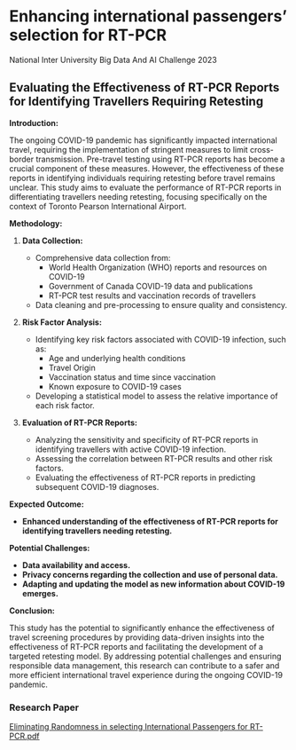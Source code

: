 # Enhancing international passengers’ selection for RT-PCR
National Inter University Big Data And AI Challenge 2023

## Evaluating the Effectiveness of RT-PCR Reports for Identifying Travellers Requiring Retesting

**Introduction:**

The ongoing COVID-19 pandemic has significantly impacted international travel, requiring the implementation of stringent measures to limit cross-border transmission. Pre-travel testing using RT-PCR reports has become a crucial component of these measures. However, the effectiveness of these reports in identifying individuals requiring retesting before travel remains unclear. This study aims to evaluate the performance of RT-PCR reports in differentiating travellers needing retesting, focusing specifically on the context of Toronto Pearson International Airport.

**Methodology:**

1. **Data Collection:**
    * Comprehensive data collection from:
        * World Health Organization (WHO) reports and resources on COVID-19
        * Government of Canada COVID-19 data and publications
        * RT-PCR test results and vaccination records of travellers
    * Data cleaning and pre-processing to ensure quality and consistency.

2. **Risk Factor Analysis:**
    * Identifying key risk factors associated with COVID-19 infection, such as:
        * Age and underlying health conditions
        * Travel Origin
        * Vaccination status and time since vaccination
        * Known exposure to COVID-19 cases
    * Developing a statistical model to assess the relative importance of each risk factor.

3. **Evaluation of RT-PCR Reports:**
    * Analyzing the sensitivity and specificity of RT-PCR reports in identifying travellers with active COVID-19 infection.
    * Assessing the correlation between RT-PCR results and other risk factors.
    * Evaluating the effectiveness of RT-PCR reports in predicting subsequent COVID-19 diagnoses.

**Expected Outcome:**

* **Enhanced understanding of the effectiveness of RT-PCR reports for identifying travellers needing retesting.**

**Potential Challenges:**

* **Data availability and access.**
* **Privacy concerns regarding the collection and use of personal data.**
* **Adapting and updating the model as new information about COVID-19 emerges.**

**Conclusion:**

This study has the potential to significantly enhance the effectiveness of travel screening procedures by providing data-driven insights into the effectiveness of RT-PCR reports and facilitating the development of a targeted retesting model. By addressing potential challenges and ensuring responsible data management, this research can contribute to a safer and more efficient international travel experience during the ongoing COVID-19 pandemic.


### Research Paper
[Eliminating Randomness in selecting International Passengers for RT-PCR.pdf]([https://github.com/gelnomo/](https://github.com/gelnomo/ART.-National-Inter-University-Big-Data-And-AI-Challenge-2023/blob/main/README.md)https://github.com/gelnomo/ART.-National-Inter-University-Big-Data-And-AI-Challenge-2023/blob/main/Eliminating%20Randomness%20in%20selecting%20International%20Passengers%20for%20RT-PCR.pdf)
